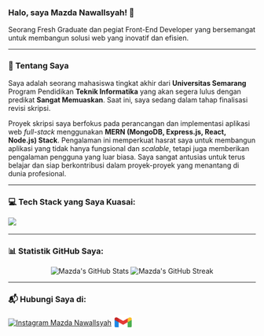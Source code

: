 ### Halo, saya Mazda Nawallsyah! 👋

Seorang Fresh Graduate dan pegiat Front-End Developer yang bersemangat untuk membangun solusi web yang inovatif dan efisien.

---

### 🌱 Tentang Saya

Saya adalah seorang mahasiswa tingkat akhir dari **Universitas Semarang** Program Pendidikan **Teknik Informatika** yang akan segera lulus dengan predikat **Sangat Memuaskan**. Saat ini, saya sedang dalam tahap finalisasi revisi skripsi.

Proyek skripsi saya berfokus pada perancangan dan implementasi aplikasi web *full-stack* menggunakan **MERN (MongoDB, Express.js, React, Node.js) Stack**. Pengalaman ini memperkuat hasrat saya untuk membangun aplikasi yang tidak hanya fungsional dan *scalable*, tetapi juga memberikan pengalaman pengguna yang luar biasa. Saya sangat antusias untuk terus belajar dan siap berkontribusi dalam proyek-proyek yang menantang di dunia profesional.

---

### 💻 Tech Stack yang Saya Kuasai:
<p align="left">
  <a href="https://skillicons.dev">
    <img src="https://skillicons.dev/icons?i=html,css,js,react,bootstrap,nodejs,express,mongodb,git,vscode,npm,canva" />
  </a>
</p>

---

### 📊 Statistik GitHub Saya:

<p align="center">
  <img src="https://github-readme-stats.vercel.app/api?username=mazdanwllsyh&show_icons=true&theme=dracula&rank_icon=github&count_private=true" alt="Mazda's GitHub Stats" />
  <img src="https://github-readme-streak-stats.herokuapp.com/?user=mazdanwllsyh&theme=dracula" alt="Mazda's GitHub Streak" />
</p>

---

### 📬 Hubungi Saya di:

<p align="left">
  <!-- <a href="#" target="_blank"><img align="center" src="https://raw.githubusercontent.com/rahuldkjain/github-profile-readme-generator/master/src/images/icons/Social/linked-in-alt.svg" alt="LinkedIn Mazda Nawallsyah" height="30" width="40" /></a> -->
  <a href="https://www.instagram.com/mazda.nwllsyah_/" target="_blank"><img align="center" src="https://raw.githubusercontent.com/rahuldkjain/github-profile-readme-generator/master/src/images/icons/Social/instagram.svg" alt="Instagram Mazda Nawallsyah" height="30" width="40" /></a>
  <a href="mailto:mazdanawallsyahoddygolafe@gmail.com" target="_blank"><img align="center" src="https://raw.githubusercontent.com/rahuldkjain/github-profile-readme-generator/master/src/images/icons/Social/gmail.svg" alt="Email Mazda Nawallsyah" height="30" width="40" /></a>
</p>
